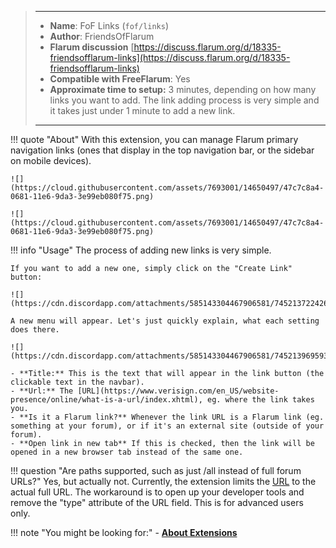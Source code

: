 > ---
> - **Name**: FoF Links (`fof/links`)
> - **Author**: FriendsOfFlarum
> - **Flarum discussion** [https://discuss.flarum.org/d/18335-friendsofflarum-links](https://discuss.flarum.org/d/18335-friendsofflarum-links)
> - **Compatible with FreeFlarum**: Yes
> - **Approximate time to setup:** 3 minutes, depending on how many links you want to add. The link adding process is very simple and it takes just under 1 minute to add a new link.
>
> ---

!!! quote "About"
    With this extension, you can manage Flarum primary navigation links (ones that display in the top navigation bar, or the sidebar on mobile devices).

    ![](https://cloud.githubusercontent.com/assets/7693001/14650497/47c7c8a4-0681-11e6-9da3-3e99eb080f75.png)

    ![](https://cloud.githubusercontent.com/assets/7693001/14650497/47c7c8a4-0681-11e6-9da3-3e99eb080f75.png)
    
!!! info "Usage"
    The process of adding new links is very simple.

    If you want to add a new one, simply click on the "Create Link" button:

    ![](https://cdn.discordapp.com/attachments/585143304467906581/745213722426867752/unknown.png)

    A new menu will appear. Let's just quickly explain, what each setting does there.

    ![](https://cdn.discordapp.com/attachments/585143304467906581/745213969593008158/unknown.png)

    - **Title:** This is the text that will appear in the link button (the clickable text in the navbar).
    - **Url:** The [URL](https://www.verisign.com/en_US/website-presence/online/what-is-a-url/index.xhtml), eg. where the link takes you.
    - **Is it a Flarum link?** Whenever the link URL is a Flarum link (eg. something at your forum), or if it's an external site (outside of your forum).
    - **Open link in new tab** If this is checked, then the link will be opened in a new browser tab instead of the same one.
    
!!! question "Are paths supported, such as just /all instead of full forum URLs?"
    Yes, but actually not. Currently, the extension limits the [URL](http://www.tutorialsmate.com/2020/10/url-full-form.html) to the actual full URL.
    The workaround is to open up your developer tools and remove the "type" attribute of the URL field. This is for advanced users only.

!!! note "You might be looking for:"
    - **[About Extensions](/docs/how-to/extensions/about-extensions/)**
